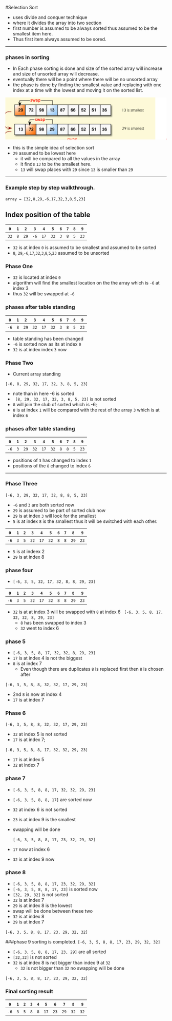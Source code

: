 #Selection Sort 
- uses divide and conquer technique 
- where it divides the array into two section 
- first number is assumed to be always sorted thus assumed to be the smallest item here. 
- Thus first item always assumed to be sored. 
---


### phases in sorting 
- In Each phase sorting is done and size of the sorted array will increase and size of unsorted array will decrease. 
 - eventually there will be a point where there will be no unsorted array
 - the phase is done by finding the smallest value and replacing with one index at a time wih the lowest and moving it on the sorted list. 

![img_2.png](img_2.png)

-  this is the simple idea of selection sort 
- `29` assumed to be lowest here 
   - it will be compared to all the values in the array  
    - it finds `13` to be the smallest here. 
    - `13` will swap places with `29` since `13` is smaller than `29`

---
### Example step by step walkthrough. 
```
array = [32,8,29,-6,17,32,3,8,5,23]
```
## Index position of the table
| `0`    | `1` | `2`|`3`|`4`|`5`|`6`|`7`|`8`|`9`
| ---      | ---       |---       |---       |---       |---       |---       |---       |---       |---       |
| `32` | `8`| `29`|`-6`|`17`|`32`|`3`|`8`|`5`|`23`

- `32` is at index `0` is assumed to be smallest and assumed to be sorted
- `8`, `29`,`-6`,`17`,`32`,`3`,`8`,`5`,`23` assumed to be unsorted 

### Phase One 
- `32` is located at index `0`
- algorithm will find the smallest location on the the array which is `-6` at index 3
- thus `32` will be swapped at `-6` 
### phases after table standing 
| `0`    | `1` | `2`|`3`|`4`|`5`|`6`|`7`|`8`|`9`
| ---      | ---       |---       |---       |---       |---       |---       |---       |---       |---       |
| `-6` | `8`| `29`|`32`|`17`|`32`|`3`|`8`|`5`|`23`



- table standing has been changed 
- `-6` is sorted now as its at index `0`
- `32` is at index index `3` now

### Phase Two 
- Current array standing
```
[-6, 8, 29, 32, 17, 32, 3, 8, 5, 23]
```
- note than in here -6 is sorted 
- ` [8, 29, 32, 17, 32, 3, 8, 5, 23]` is not sorted 
- `8` will join the club of sorted which is -6;
- `8` is at index `1` will be compared with the rest of the array `3` which is at index `6`
### phases after table standing
| `0`    | `1` | `2`|`3`|`4`|`5`|`6`|`7`|`8`|`9`
| ---      | ---       |---       |---       |---       |---       |---       |---       |---       |---       |
| `-6` | `3`| `29`|`32`|`17`|`32`|`8`|`8`|`5`|`23`
- positions of `3` has changed to index `1`
-  positions of the `8` changed to index `6`
---
### Phase Three
`[-6, 3, 29, 32, 17, 32, 8, 8, 5, 23]`
- `-6` and `3` are both sorted now 
- `29` is assumed to be part of sorted club now
- `29` is at index `3` will look for the smallest  
-  `5` is at index `8` is the smallest thus it will be switched with each other. 

| `0`    | `1` | `2`|`3`|`4`|`5`|`6`|`7`|`8`|`9`
| ---      | ---       |---       |---       |---       |---       |---       |---       |---       |---       |
| `-6` | `3`| `5`|`32`|`17`|`32`|`8`|`8`|`29`|`23`
-  `5` is at indeex 2 
- `29` is at index 8 

### phase four 
- `[-6, 3, 5, 32, 17, 32, 8, 8, 29, 23]`

| `0`    | `1` | `2`|`3`|`4`|`5`|`6`|`7`|`8`|`9`
| ---      | ---       |---       |---       |---       |---       |---       |---       |---       |---       |
| `-6` | `3`| `5`|`32`|`17`|`32`|`8`|`8`|`29`|`23`
- `32` is at at index 3 will be swapped with `8` at index 6
` [-6, 3, 5, 8, 17, 32, 32, 8, 29, 23]`
  - `8` has been swapped to index 3 
  - `32` went to index 6
### phase 5    
- `[-6, 3, 5, 8, 17, 32, 32, 8, 29, 23]`
- `17` is at index 4 is not the biggest 
- `8` is at index 7 
   - Even though there are duplicates `8` is replaced first  then `8` is chosen after 
    
 `[-6, 3, 5, 8, 8, 32, 32, 17, 29, 23]`
- 2nd `8` is now at index 4
- `17` is at index 7
### Phase 6
`[-6, 3, 5, 8, 8, 32, 32, 17, 29, 23]`
- `32` at index 5 is not sorted 
-   `17` is at index 7; 

`[-6, 3, 5, 8, 8, 17, 32, 32, 29, 23]`
- `17` is at index 5
- `32` at index 7

### phase 7
- `[-6, 3, 5, 8, 8, 17, 32, 32, 29, 23]`
- `[-6, 3, 5, 8, 8, 17]` are sorted now
- `32` at index 6 is not sorted 
- `23` is at index 9 is the smallest 
-  swapping will be done
   
   `[-6, 3, 5, 8, 8, 17, 23, 32, 29, 32]`
- `17` now at index 6 
- `32` is at index 9 now 

### phase 8 
-  `[-6, 3, 5, 8, 8, 17, 23, 32, 29, 32]`
- `[-6, 3, 5, 8, 8, 17, 23]` is sorted now
-  `[32, 29, 32]` is not sorted 
- `32` is at index 7
-  `29` is at index 8 is the lowest 
- swap will be done between these two 
- `32` is at index 8 
- `29` is at index 7

`[-6, 3, 5, 8, 8, 17, 23, 29, 32, 32]`

###phase 9 sorting is completed.
`[-6, 3, 5, 8, 8, 17, 23, 29, 32, 32]`
- `[-6, 3, 5, 8, 8, 17, 23, 29]` are all sorted 
- `[32,32]` is not sorted 
-  `32` is at index 8 is not bigger than index 9 at `32`
    - `32` is not bigger than `32` no swapping will be done 
    
`[-6, 3, 5, 8, 8, 17, 23, 29, 32, 32]`
### Final sorting result

| `0`    | `1` | `2`|`3`|`4`|`5`|`6`|`7`|`8`|`9`
| ---      | ---       |---       |---       |---       |---       |---       |---       |---       |---       |
| `-6` | `3`| `5`|`8`|`8`|`17`|`23`|`29`|`32`|`32`
